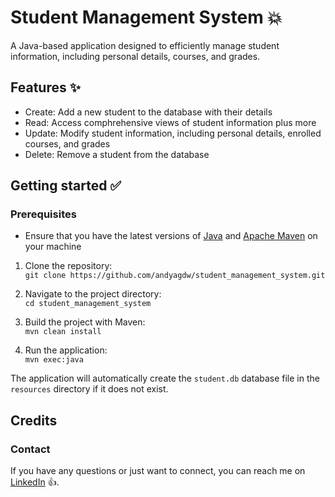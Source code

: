 # Student Management System 💥

A Java-based application designed to efficiently manage student information, including
personal details, courses, and grades.

## Features ✨

- Create: Add a new student to the database with their details
- Read: Access comphrehensive views of student information plus more
- Update: Modify student information, including personal details, enrolled courses, and
  grades
- Delete: Remove a student from the database

## Getting started ✅

### Prerequisites

- Ensure that you have the latest versions of [Java](https://www.oracle.com/uk/java/technologies/downloads/)
and [Apache Maven](https://maven.apache.org/download.cgi) on your machine

1. Clone the repository: <br>
    `git clone https://github.com/andyagdw/student_management_system.git`

2. Navigate to the project directory: <br>
    `cd student_management_system`

3. Build the project with Maven: <br>
    `mvn clean install`

4. Run the application: <br>
    `mvn exec:java`

The application will automatically create the `student.db` database file in the `resources` directory if it
does not exist.

## Credits
### Contact

If you have any questions or just want to connect, you can reach me on
[LinkedIn](https://uk.linkedin.com/in/andyagyeidwumah) 👍.
